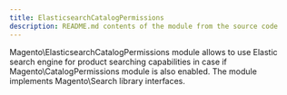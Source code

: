 ```yaml
---
title: ElasticsearchCatalogPermissions
description: README.md contents of the module from the source code
---
```


Magento\ElasticsearchCatalogPermissions module allows to use Elastic search engine for product searching capabilities in case if Magento\CatalogPermissions module is also enabled.
The module implements Magento\Search library interfaces.

